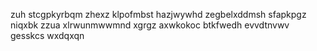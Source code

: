 zuh stcgpkyrbqm zhexz klpofmbst hazjwywhd zegbelxddmsh sfapkpgz niqxbk zzua xlrwunmwwmnd xgrgz axwkokoc btkfwedh evvdtnvwv gesskcs wxdqxqn
